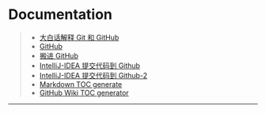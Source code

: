 
# Documentation
> * [大白话解释 Git 和 GitHub](http://blog.jobbole.com/111187/)
> * [GitHub](https://github.com/)
> * [搬进 GitHub](http://gitbeijing.com/)
> * [IntelliJ-IDEA 提交代码到 Github](https://github.com/FatliTalk/blog/issues/11)
> * [IntelliJ-IDEA 提交代码到 Github-2](https://blog.csdn.net/rongxiang111/article/details/78120126)
> * [Markdown TOC generate](https://magnetikonline.github.io/markdown-toc-generate/)
> * [GitHub Wiki TOC generator](https://ecotrust-canada.github.io/markdown-toc/)

---

